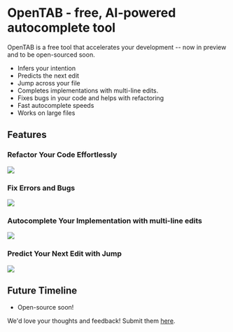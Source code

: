# OpenTAB - free, AI-powered autocomplete tool

OpenTAB is a free tool that accelerates your development -- now in preview and to be open-sourced soon.     
* Infers your intention
* Predicts the next edit 
* Jump across your file
* Completes implementations with multi-line edits.
* Fixes bugs in your code and helps with refactoring
* Fast autocomplete speeds
* Works on large files

## Features

### Refactor Your Code Effortlessly

![](https://raw.githubusercontent.com/tab-research-preview/tab-research-preview/main/refactor.gif)

### Fix Errors and Bugs

![](https://raw.githubusercontent.com/tab-research-preview/tab-research-preview/main/debug.gif)

### Autocomplete Your Implementation with multi-line edits

![](https://raw.githubusercontent.com/tab-research-preview/tab-research-preview/main/implement.gif)

### Predict Your Next Edit with Jump 

![](https://raw.githubusercontent.com/tab-research-preview/tab-research-preview/main/jump.gif)

## Future Timeline
* Open-source soon!

We'd love your thoughts and feedback! Submit them [here](https://form.typeform.com/to/JU7nSEjz).
